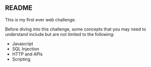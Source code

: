 ## README

This is my first ever web challenge.

Before diving into this challenge, some concepts that you may need to understand include but are not limited to the following:

- Javascript
- SQL Injection
- HTTP and APIs
- Scripting
